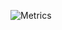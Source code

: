 ![Metrics](https://metrics.lecoq.io/MadeByIToncek?template=terminal&lines=1&languages=1&pagespeed=1&followup=1&gists=1&base=header%2C%20activity%2C%20community%2C%20repositories%2C%20metadata&base.indepth=false&base.hireable=false&base.skip=false&languages=false&languages.limit=8&languages.threshold=0%25&languages.other=false&languages.colors=github&languages.sections=most-used&languages.indepth=false&languages.analysis.timeout=15&languages.analysis.timeout.repositories=7.5&languages.categories=markup%2C%20programming&languages.recent.categories=markup%2C%20programming&languages.recent.load=300&languages.recent.days=14&lines=false&lines.sections=base&lines.repositories.limit=4&lines.history.limit=1&followup=false&followup.sections=repositories&followup.indepth=false&followup.archived=true&gists=false&pagespeed=false&pagespeed.url=itoncek.space&pagespeed.detailed=true&pagespeed.screenshot=false&pagespeed.pwa=false&config.timezone=Europe%2FBudapest&config.octicon=true)
